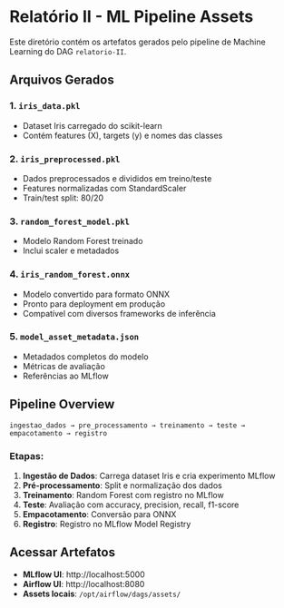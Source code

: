 # Relatório II - ML Pipeline Assets

Este diretório contém os artefatos gerados pelo pipeline de Machine Learning do DAG `relatorio-II`.

## Arquivos Gerados

### 1. `iris_data.pkl`
- Dataset Iris carregado do scikit-learn
- Contém features (X), targets (y) e nomes das classes

### 2. `iris_preprocessed.pkl`
- Dados preprocessados e divididos em treino/teste
- Features normalizadas com StandardScaler
- Train/test split: 80/20

### 3. `random_forest_model.pkl`
- Modelo Random Forest treinado
- Inclui scaler e metadados

### 4. `iris_random_forest.onnx`
- Modelo convertido para formato ONNX
- Pronto para deployment em produção
- Compatível com diversos frameworks de inferência

### 5. `model_asset_metadata.json`
- Metadados completos do modelo
- Métricas de avaliação
- Referências ao MLflow

## Pipeline Overview

```
ingestao_dados → pre_processamento → treinamento → teste → empacotamento → registro
```

### Etapas:

1. **Ingestão de Dados**: Carrega dataset Iris e cria experimento MLflow
2. **Pré-processamento**: Split e normalização dos dados
3. **Treinamento**: Random Forest com registro no MLflow
4. **Teste**: Avaliação com accuracy, precision, recall, f1-score
5. **Empacotamento**: Conversão para ONNX
6. **Registro**: Registro no MLflow Model Registry

## Acessar Artefatos

- **MLflow UI**: http://localhost:5000
- **Airflow UI**: http://localhost:8080
- **Assets locais**: `/opt/airflow/dags/assets/`

